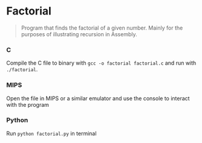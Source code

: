 # Factorial

> Program that finds the factorial of a given number. Mainly for the purposes of illustrating recursion in Assembly.

### C

Compile the C file to binary with `gcc -o factorial factorial.c` and run with `./factorial`.

### MIPS

Open the file in MIPS or a similar emulator and use the console to interact with the program

### Python

Run `python factorial.py` in terminal
